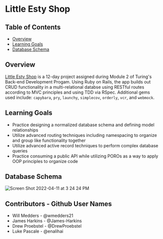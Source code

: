 # Little Esty Shop

## Table of Contents
- [Overview](#overview)
- [Learning Goals](#learning-goals)
- [Database Schema](#database-schema)

## Overview
[Little Esty Shop](https://little-esty-shop-jh.herokuapp.com/) is a 12-day project assigned during Module 2 of Turing's Back-end Development Progam. Using Ruby on Rails, the app builds out CRUD functionality in a multi-relational databse using RESTful routes according to MVC principles and using TDD via RSpec. Additional gems used include: `capybara`, `pry`, `launchy`, `simplecov`, `orderly`, `vcr`, and `webmock`.

## Learning Goals
- Practice designing a normalized database schema and defining model relationships
- Utilize advanced routing techniques including namespacing to organize and group like functionality together
- Utilize advanced active record techniques to perform complex database queries
- Practice consuming a public API while utilizing POROs as a way to apply OOP principles to organize code

## Database Schema
![Screen Shot 2022-04-11 at 3 24 24 PM](https://user-images.githubusercontent.com/93609855/164555693-45221a2d-463d-4975-8acf-dfab286ca222.png)

## Contributors - Github User Names
- Will Medders - @wmedders21
- James Harkins - @James-Harkins
- Drew Proebstel - @DrewProebstel
- Luke Pascale - @enalihai

